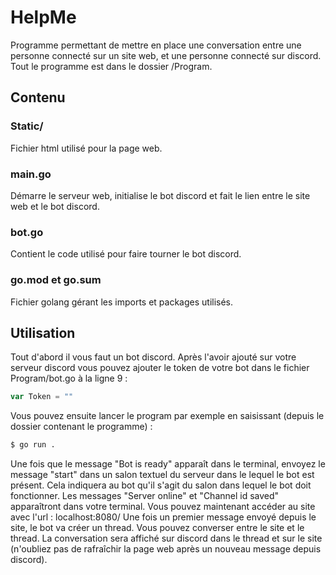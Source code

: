 # HelpMe

Programme permettant de mettre en place une conversation entre une personne connecté sur un site web, et une personne connecté sur discord. Tout le programme est dans le dossier /Program.

## Contenu

### Static/

Fichier html utilisé pour la page web.

### main.go

Démarre le serveur web, initialise le bot discord et fait le lien entre le site web et le bot discord.

### bot.go

Contient le code utilisé pour faire tourner le bot discord.

### go.mod et go.sum

Fichier golang gérant les imports et packages utilisés.

## Utilisation

Tout d'abord il vous faut un bot discord. Après l'avoir ajouté sur votre serveur discord vous pouvez ajouter le token de votre bot dans le fichier Program/bot.go à la ligne 9 :
```go
var Token = ""
```
Vous pouvez ensuite lancer le program par exemple en saisissant (depuis le dossier contenant le programme) :
```sh
$ go run .
```
Une fois que le message "Bot is ready" apparaît dans le terminal, envoyez le message "start" dans un salon textuel du serveur dans le lequel le bot est présent. Cela indiquera au bot qu'il s'agit du salon dans lequel le bot doit fonctionner. Les messages "Server online" et "Channel id saved" apparaîtront dans votre terminal. Vous pouvez maintenant accéder au site avec l'url : localhost:8080/
Une fois un premier message envoyé depuis le site, le bot va créer un thread. Vous pouvez converser entre le site et le thread. La conversation sera affiché sur discord dans le thread et sur le site (n'oubliez pas de rafraîchir la page web après un nouveau message depuis discord).
